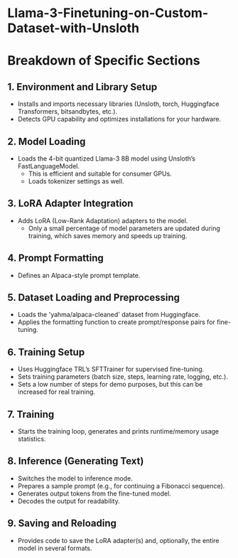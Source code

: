# Llama-3-Finetuning-on-Custom-Dataset-with-Unsloth

# Breakdown of Specific Sections

## 1. Environment and Library Setup
- Installs and imports necessary libraries (Unsloth, torch, Huggingface Transformers, bitsandbytes, etc.).
- Detects GPU capability and optimizes installations for your hardware.

## 2. Model Loading
- Loads the 4-bit quantized Llama-3 8B model using Unsloth’s FastLanguageModel.
  - This is efficient and suitable for consumer GPUs.
  - Loads tokenizer settings as well.

## 3. LoRA Adapter Integration
- Adds LoRA (Low-Rank Adaptation) adapters to the model.
  - Only a small percentage of model parameters are updated during training, which saves memory and speeds up training.

## 4. Prompt Formatting
- Defines an Alpaca-style prompt template.

## 5. Dataset Loading and Preprocessing
- Loads the 'yahma/alpaca-cleaned' dataset from Huggingface.
- Applies the formatting function to create prompt/response pairs for fine-tuning.
## 6. Training Setup
- Uses Huggingface TRL’s SFTTrainer for supervised fine-tuning.
- Sets training parameters (batch size, steps, learning rate, logging, etc.).
- Sets a low number of steps for demo purposes, but this can be increased for real training.
## 7. Training
- Starts the training loop, generates and prints runtime/memory usage statistics.
## 8. Inference (Generating Text)
- Switches the model to inference mode.
- Prepares a sample prompt (e.g., for continuing a Fibonacci sequence).
- Generates output tokens from the fine-tuned model.
- Decodes the output for readability.
## 9. Saving and Reloading
- Provides code to save the LoRA adapter(s) and, optionally, the entire model in several formats.
